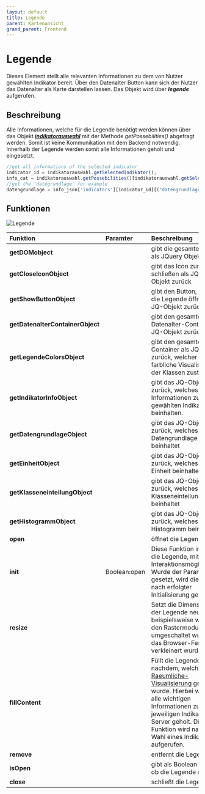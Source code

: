 ```yaml
---
layout: default
title: Legende
parent: Kartenansicht
grand_parent: Frontend
---
```

# Legende
Dieses Element stellt alle relevanten Informationen zu dem von Nutzer gewählten Indikator bereit. Über den Datenalter Button kann sich der Nutzer das Datenalter als Karte darstellen lassen.
Das Objekt wird über **_legende_** aufgerufen.

## Beschreibung

Alle Informationen, welche für die Legende benötigt werden können über das Objekt [**_indikatorauswahl_**]({{site.baseurl}}/docs/frontend/menu/indikatorauswahl.html) mit der Methode _getPossebilities()_ abgefragt werden. Somit ist keine Kommunikation mit dem Backend notwendig. Innerhalb der Legende werden somit alle Informationen geholt und eingesetzt.

```javascript
//get all informations of the selected indicator
indicator_id = indikatorauswahl.getSelectedIndikator();
info_cat = indikatorauswahl.getPossebilities()[indikatorauswahl.getSelectedIndikatorKategorie()];
//get the 'dategrundlage' for example
datengrundlage = info_json['indicators'][indicator_id][("datengrundlage"+language_tag())]
``` 

## Funktionen

![Legende]({{site.baseurl}}/assets/images/uml_legende.png)


|  Funktion |  Paramter | Beschreibung |
|:-------------|:-----------|:-----------|
|**getDOMobject**| |gibt die gesamte Legende als JQuery Objekt zurück|
|**getCloseIconObject**| | gibt das Icon zum schließen als JQuery Objekt zurück |
|**getShowButtonObject**| | gibt den Button, welcher die Legende öffnet, als JQ-Objekt zurück|
|**getDatenalterContainerObject**| |gibt den gesamten Datenalter-Container als JQ-Objekt zurück|
|**getLegendeColorsObject**| |gibt den gesamten Container als JQ-Objekt zurück, welcher für die farbliche Visualisierung der Klassen zuständig ist|
|**getIndikatorInfoObject**| |gibt das JQ-Objekt zurück, welches die Informationen zum gewählten Indikator beinhalten.|
|**getDatengrundlageObject**| |gibt das JQ-Objekt zurück, welches die Datengrundlage beinhaltet|
|**getEinheitObject**| | gibt das JQ-Objekt zurück, welches die Einheit beinhaltet|
|**getKlasseneinteilungObject**| |gibt das JQ-Objekt zurück, welches die Klasseneinteilung beinhaltet|
|**getHistogrammObject**| |gibt das JQ-Objekt zurück, welches das Histogramm beinhaltet|
|**open**| | öffnet die Legende|
|**init**| Boolean:open | Diese Funktion initialisiert die Legende, mit allen Interaktionsmöglichkeiten. Wurde der Paramter open gesetzt, wird die Legende nach erfolgter Initialisierung geöffnet.|
|**resize**| |Setzt die Dimensionen der Legende neu, beispielsweise wenn in den Rastermodus umgeschaltet wurde oder das Browser-Fenster verkleinert wurde.|
|**fillContent**| |Füllt die Legende je nachdem, welche [Raeumliche-Visualisierung](Raeumliche-Visualisierung) gewählt wurde. Hierbei werden alle wichtigen Informationen zum jeweiligen Indikator vom Server geholt. Die Funktion wird nach jeder Wahl eines Indikators aufgerufen.|
|**remove**| | entfernt die Legende|
|**isOpen**| | gibt als Boolean zurück, ob die Legende offen ist|
|**close** | | schließt die Legende|
